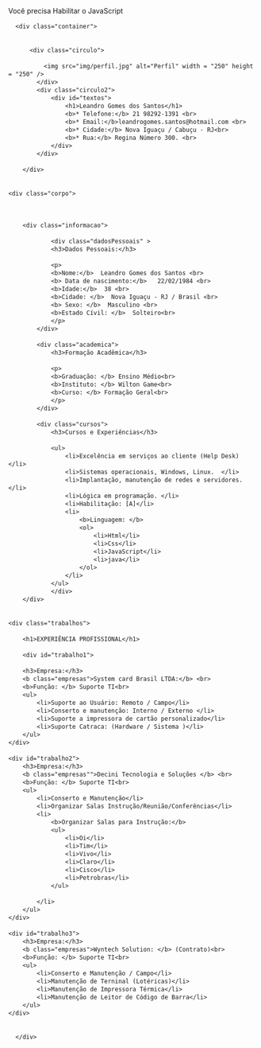<!DOCTYPE html>
<html lang="en">
<head>
    <meta charset="UTF-8">
    <meta http-equiv="X-UA-Compatible" content="IE=edge">
    <meta name="viewport" content="width=device-width, initial-scale=1.0">
    <title>Meu Currículo</title>
    <link rel="stylesheet" href="cs/main.css"   type="text/css" media="all" />
    <script type="text/javascript" src="js/acao.js">
    </script>
    <noscript>Você precisa Habilitar o JavaScript</noscript>
</head>
<body>
     
      
   
      
      <div class="container">

          
          <div class="circulo">
              
              <img src="img/perfil.jpg" alt="Perfil" width = "250" height = "250" />   
            </div>
            <div class="circulo2">
                <div id="textos">
                    <h1>Leandro Gomes dos Santos</h1>
                    <b>* Telefone:</b> 21 98292-1391 <br> 
                    <b>* Email:</b>leandrogomes.santos@hotmail.com <br>
                    <b>* Cidade:</b> Nova Iguaçu / Cabuçu - RJ<br>
                    <b>* Rua:</b> Regina Número 300. <br>
                </div>
            </div>
            
        </div>
        
        
    <div class="corpo">
      


        <div class="informacao">

                <div class="dadosPessoais" >
                <h3>Dados Pessoais:</h3>

                <p>
                <b>Nome:</b>  Leandro Gomes dos Santos <br>
                <b> Data de nascimento:</b>   22/02/1984 <br>
                <b>Idade:</b>  38 <br>
                <b>Cidade: </b>  Nova Iguaçu - RJ / Brasil <br>
                <b> Sexo: </b>  Masculino <br>
                <b>Estado Cívil: </b>  Solteiro<br>
                </p>
            </div>

            <div class="academica">
                <h3>Formação Acadêmica</h3>

                <p> 
                <b>Graduação: </b> Ensino Médio<br>
                <b>Instituto: </b> Wilton Game<br>
                <b>Curso: </b> Formação Geral<br>
                </p>
            </div>

            <div class="cursos">
                <h3>Cursos e Experiências</h3>

                <ul>
                    <li>Excelência em serviços ao cliente (Help Desk) </li>
                    <li>Sistemas operacionais, Windows, Linux.  </li>
                    <li>Implantação, manutenção de redes e servidores. </li>
                    <li>Lógica em programação. </li>
                    <li>Habilitação: [A]</li>
                    <li>
                        <b>Linguagem: </b> 
                        <ol>
                            <li>Html</li>
                            <li>Css</li>
                            <li>JavaScript</li>
                            <li>java</li>
                        </ol>
                    </li>
                </ul>
                </div>
        </div>

  
    <div class="trabalhos">
      
        <h1>EXPERIÊNCIA PROFISSIONAL</h1>
      
        <div id="trabalho1">
      
        <h3>Empresa:</h3>
        <b class="empresas">System card Brasil LTDA:</b> <br>
        <b>Função: </b> Suporte TI<br>
        <ul>
            <li>Suporte ao Usuário: Remoto / Campo</li>
            <li>Conserto e manutenção: Interno / Externo </li>
            <li>Suporte a impressora de cartão personalizado</li>
            <li>Suporte Catraca: (Hardware / Sistema )</li>
        </ul>
    </div>

    <div id="trabalho2">
        <h3>Empresa:</h3>
        <b class="empresas"">Decini Tecnologia e Soluções </b> <br>
        <b>Função: </b> Suporte TI<br>
        <ul>
            <li>Conserto e Manutenção</li>
            <li>Organizar Salas Instrução/Reunião/Conferências</li>
            <li> 
                <b>Organizar Salas para Instrução:</b> 
                <ul>
                    <li>Oi</li>
                    <li>Tim</li>
                    <li>Vivo</li>
                    <li>Claro</li>
                    <li>Cisco</li>
                    <li>Petrobras</li>
                </ul>

            </li>
        </ul>
    </div>

    <div id="trabalho3">
        <h3>Empresa:</h3>
        <b class="empresas">Wyntech Solution: </b> (Contrato)<br>
        <b>Função: </b> Suporte TI<br>
        <ul>
            <li>Conserto e Manutenção / Campo</li>
            <li>Manutenção de Terninal (Lotéricas)</li>
            <li>Manutenção de Impressora Térmica</li>
            <li>Manutenção de Leitor de Código de Barra</li>
        </ul>
    </div>
    

      </div>
</div>

</body>
</html>
